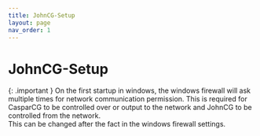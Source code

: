 ```yaml
---
title: JohnCG-Setup
layout: page
nav_order: 1
---
```

# JohnCG-Setup

{: .important }
On the first startup in windows, the windows firewall will ask multiple times for network communication permission.
This is required for CasparCG to be controlled over or output to the network and JohnCG to be controlled from the network.  
This can be changed after the fact in the windows firewall settings.
